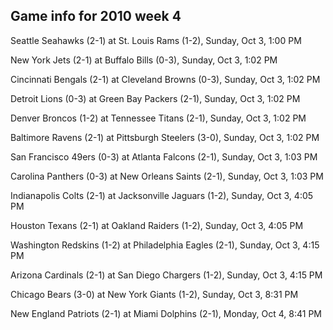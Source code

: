 ## Game info for 2010 week 4
Seattle Seahawks (2-1) at St. Louis Rams (1-2), Sunday, Oct 3, 1:00 PM

New York Jets (2-1) at Buffalo Bills (0-3), Sunday, Oct 3, 1:02 PM

Cincinnati Bengals (2-1) at Cleveland Browns (0-3), Sunday, Oct 3, 1:02 PM

Detroit Lions (0-3) at Green Bay Packers (2-1), Sunday, Oct 3, 1:02 PM

Denver Broncos (1-2) at Tennessee Titans (2-1), Sunday, Oct 3, 1:02 PM

Baltimore Ravens (2-1) at Pittsburgh Steelers (3-0), Sunday, Oct 3, 1:02 PM

San Francisco 49ers (0-3) at Atlanta Falcons (2-1), Sunday, Oct 3, 1:03 PM

Carolina Panthers (0-3) at New Orleans Saints (2-1), Sunday, Oct 3, 1:03 PM



Indianapolis Colts (2-1) at Jacksonville Jaguars (1-2), Sunday, Oct 3, 4:05 PM

Houston Texans (2-1) at Oakland Raiders (1-2), Sunday, Oct 3, 4:05 PM

Washington Redskins (1-2) at Philadelphia Eagles (2-1), Sunday, Oct 3, 4:15 PM

Arizona Cardinals (2-1) at San Diego Chargers (1-2), Sunday, Oct 3, 4:15 PM



Chicago Bears (3-0) at New York Giants (1-2), Sunday, Oct 3, 8:31 PM



New England Patriots (2-1) at Miami Dolphins (2-1), Monday, Oct 4, 8:41 PM

